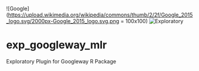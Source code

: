 ![Google](https://upload.wikimedia.org/wikipedia/commons/thumb/2/2f/Google_2015_logo.svg/2000px-Google_2015_logo.svg.png = 100x100)
![Exploratory](https://exploratory.io/media/logo_top.png)

# exp_googleway_mlr
Exploratory Plugin for Googleway R Package
